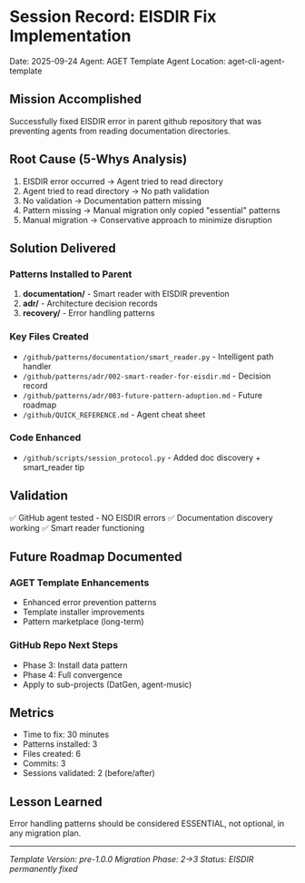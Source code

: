 # Session Record: EISDIR Fix Implementation
Date: 2025-09-24
Agent: AGET Template Agent
Location: aget-cli-agent-template

## Mission Accomplished
Successfully fixed EISDIR error in parent github repository that was preventing agents from reading documentation directories.

## Root Cause (5-Whys Analysis)
1. EISDIR error occurred → Agent tried to read directory
2. Agent tried to read directory → No path validation
3. No validation → Documentation pattern missing
4. Pattern missing → Manual migration only copied "essential" patterns
5. Manual migration → Conservative approach to minimize disruption

## Solution Delivered

### Patterns Installed to Parent
1. **documentation/** - Smart reader with EISDIR prevention
2. **adr/** - Architecture decision records
3. **recovery/** - Error handling patterns

### Key Files Created
- `/github/patterns/documentation/smart_reader.py` - Intelligent path handler
- `/github/patterns/adr/002-smart-reader-for-eisdir.md` - Decision record
- `/github/patterns/adr/003-future-pattern-adoption.md` - Future roadmap
- `/github/QUICK_REFERENCE.md` - Agent cheat sheet

### Code Enhanced
- `/github/scripts/session_protocol.py` - Added doc discovery + smart_reader tip

## Validation
✅ GitHub agent tested - NO EISDIR errors
✅ Documentation discovery working
✅ Smart reader functioning

## Future Roadmap Documented

### AGET Template Enhancements
- Enhanced error prevention patterns
- Template installer improvements
- Pattern marketplace (long-term)

### GitHub Repo Next Steps
- Phase 3: Install data pattern
- Phase 4: Full convergence
- Apply to sub-projects (DatGen, agent-music)

## Metrics
- Time to fix: 30 minutes
- Patterns installed: 3
- Files created: 6
- Commits: 3
- Sessions validated: 2 (before/after)

## Lesson Learned
Error handling patterns should be considered ESSENTIAL, not optional, in any migration plan.

---
*Template Version: pre-1.0.0*
*Migration Phase: 2→3*
*Status: EISDIR permanently fixed*